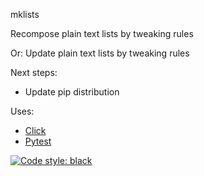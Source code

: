 mklists

Recompose plain text lists by tweaking rules

Or:
Update plain text lists by tweaking rules

Next steps:
* Update pip distribution

Uses:
* [Click](http://click.pocoo.org/7/utils/)
* [Pytest](https://pytest.org/)

[![Code style: black](https://img.shields.io/badge/code%20style-black-000000.svg)](https://github.com/ambv/black)

